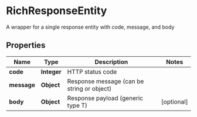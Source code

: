 

# RichResponseEntity

A wrapper for a single response entity with code, message, and body

## Properties

| Name | Type | Description | Notes |
|------------ | ------------- | ------------- | -------------|
|**code** | **Integer** | HTTP status code |  |
|**message** | **Object** | Response message (can be string or object) |  |
|**body** | **Object** | Response payload (generic type T) |  [optional] |
